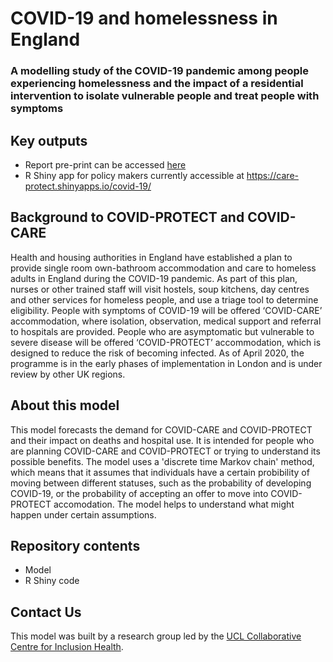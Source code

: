 # COVID-19 and homelessness in England 
### A modelling study of the COVID-19 pandemic among people experiencing homelessness and the impact of a residential intervention to isolate vulnerable people and treat people with symptoms

## Key outputs
- Report pre-print can be accessed [here](google.com)
- R Shiny app for policy makers currently accessible at https://care-protect.shinyapps.io/covid-19/

## Background to COVID-PROTECT and COVID-CARE
Health and housing authorities in England have established a plan to provide single room own-bathroom accommodation and care to homeless adults in England during the COVID-19 pandemic. As part of this plan, nurses or other trained staff will visit hostels, soup kitchens, day centres and other services for homeless people, and use a triage tool to determine eligibility. People with symptoms of COVID-19 will be offered ‘COVID-CARE’ accommodation, where isolation, observation, medical support and referral to hospitals are provided. People who are asymptomatic but vulnerable to severe disease will be offered ‘COVID-PROTECT’ accommodation, which is designed to reduce the risk of becoming infected. As of April 2020, the programme is in the early phases of implementation in London and is under review by other UK regions.

## About this model
This model forecasts the demand for COVID-CARE and COVID-PROTECT and their impact on deaths and hospital use. It is intended for people who are planning COVID-CARE and COVID-PROTECT or trying to understand its possible benefits. The model uses a 'discrete time Markov chain' method, which means that it assumes that individuals have a certain probibility of moving between different statuses, such as the probability of developing COVID-19, or the probability of accepting an offer to move into COVID-PROTECT accomodation. The model helps to understand what might happen under certain assumptions.

## Repository contents
- Model
- R Shiny code

## Contact Us
This model was built by a research group led by the [UCL Collaborative Centre for Inclusion Health](https://www.ucl.ac.uk/inclusion-health).

